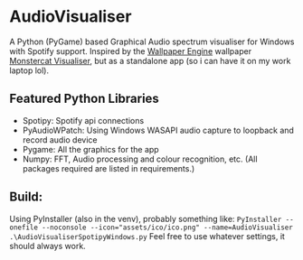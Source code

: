 # AudioVisualiser
A Python (PyGame) based Graphical Audio spectrum visualiser for Windows with Spotify support. Inspired by the [Wallpaper Engine](https://www.wallpaperengine.io/en) wallpaper [Monstercat Visualiser](https://steamcommunity.com/sharedfiles/filedetails/?id=1278092907), but as a standalone app (so i can have it on my work laptop lol). 

## Featured Python Libraries
- Spotipy: Spotify api connections
- PyAudioWPatch: Using Windows WASAPI audio capture to loopback and record audio device
- Pygame: All the graphics for the app
- Numpy: FFT, Audio processing and colour recognition, etc.
(All packages required are listed in requirements.)

## Build: 
Using PyInstaller (also in the venv), probably something like:
`PyInstaller --onefile --noconsole --icon="assets/ico/ico.png" --name=AudioVisualiser .\AudioVisualiserSpotipyWindows.py`
Feel free to use whatever settings, it should always work.